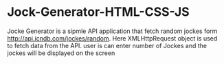 # Jock-Generator-HTML-CSS-JS
Jocke Generator is a sipmle API application that fetch random jockes form http://api.icndb.com/jockes/random. Here XMLHttpRequest object is used to fetch data from the API.
user is can enter number of Jockes and the jockes will be displayed on the screen
